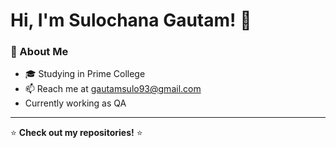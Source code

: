  # Hi, I'm Sulochana Gautam! 👋

### 🚀 About Me
- 🎓 Studying in Prime College
- 📫 Reach me at gautamsulo93@gmail.com
- Currently working as QA


---
⭐ **Check out my repositories!** ⭐
